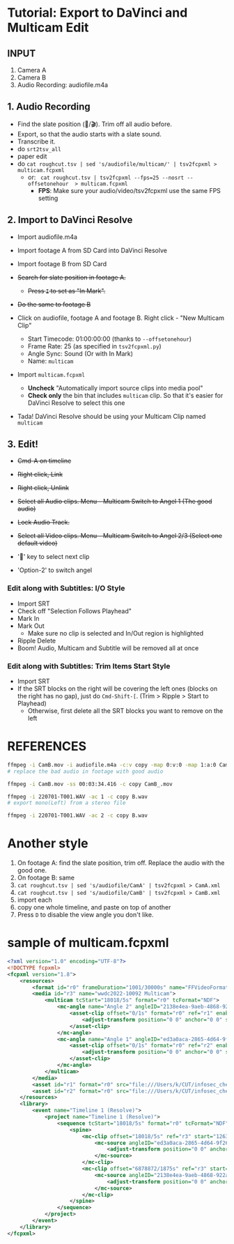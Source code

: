 # Tutorial: Export to DaVinci and Multicam Edit

## INPUT

 1. Camera A
 2. Camera B
 3. Audio Recording: audiofile.m4a

## 1. Audio Recording

 - Find the slate position (👏/🎬). Trim off all audio before. 
 - Export, so that the audio starts with a slate sound. 
 - Transcribe it.
 - do `srt2tsv_all`
 - paper edit
 - do `cat roughcut.tsv | sed 's/audiofile/multicam/' | tsv2fcpxml > multicam.fcpxml `
   - or: ` cat roughcut.tsv | tsv2fcpxml --fps=25 --nosrt --offsetonehour  > multicam.fcpxml`
	   - **FPS**: Make sure your audio/video/tsv2fcpxml use the same FPS setting

## 2. Import to DaVinci Resolve
 - Import audiofile.m4a
 - Import footage A from SD Card into DaVinci Resolve
 - Import footage B from SD Card 

 - ~~Search for slate position in footage A.~~
   - ~~Press `I` to set as "In Mark".~~
 - ~~Do the same to footage B~~

 - Click on audiofile, footage A and footage B. Right click - "New Multicam Clip"
   - Start Timecode: 01:00:00:00  (thanks to `--offsetonehour`)
   - Frame Rate: 25 (as specified in `tsv2fcpxml.py`)
   - Angle Sync: Sound (Or with In Mark)
   - Name: `multicam`

 - Import `multicam.fcpxml`
   - **Uncheck** "Automatically import source clips into media pool"
   - **Check only** the bin that includes `multicam` clip. So that it's easier for DaVinci Resolve to select this one
 - Tada! DaVinci Resolve should be using your Multicam Clip named `multicam`

## 3. Edit!

 - ~~Cmd-A on timeline~~
 - ~~Right click, Link~~
 - ~~Right click, Unlink~~
 - ~~Select all Audio clips. Menu - Multicam Switch to Angel 1 (The good audio)~~
 - ~~Lock Audio Track.~~
 - ~~Select all Video clips. Menu - Multicam Switch to Angel 2/3 (Select one default video)~~

 - '🔽' key to select next clip
 - 'Option-2' to switch angel

### Edit along with Subtitles: I/O Style 
 - Import SRT
 - Check off "Selection Follows Playhead"
 - Mark In
 - Mark Out
     - Make sure no clip is selected and In/Out region is highlighted
 - Ripple Delete
 - Boom! Audio, Multicam and Subtitle will be removed all at once

### Edit along with Subtitles: Trim Items Start Style
 - Import SRT
 - If the SRT blocks on the right will be covering the left ones (blocks on the right has no gap), just do `Cmd-Shift-[`. (Trim > Ripple > Start to Playhead)
   - Otherwise, first delete all the SRT blocks you want to remove on the left


# REFERENCES

```bash
ffmpeg -i CamB.mov -i audiofile.m4a -c:v copy -map 0:v:0 -map 1:a:0 CamB.mp4 
# replace the bad audio in footage with good audio

ffmpeg -i CamB.mov -ss 00:03:34.416 -c copy CamB_.mov

ffmpeg -i 220701-T001.WAV -ac 1 -c copy B.wav
# export mono(Left) from a stereo file

ffmpeg -i 220701-T001.WAV -ac 2 -c copy B.wav
```

# Another style

1. On footage A: find the slate position, trim off. Replace the audio with the good one.
1. On footage B: same
1. `cat roughcut.tsv | sed 's/audiofile/CamA' | tsv2fcpxml > CamA.xml`
1. `cat roughcut.tsv | sed 's/audiofile/CamB' | tsv2fcpxml > CamB.xml`
1. import each
1. copy one whole timeline, and paste on top of another
1. Press `D` to disable the view angle you don't like.

# sample of multicam.fcpxml

```xml
<?xml version="1.0" encoding="UTF-8"?>
<!DOCTYPE fcpxml>
<fcpxml version="1.8">
    <resources>
        <format id="r0" frameDuration="1001/30000s" name="FFVideoFormat1080p2997" width="1920" height="1080"/>
        <media id="r3" name="wwdc2022-10092 Multicam">
            <multicam tcStart="18018/5s" format="r0" tcFormat="NDF">
                <mc-angle name="Angle 2" angleID="2138e4ea-9aeb-4868-922a-11a9f9d072ec">
                    <asset-clip offset="0/1s" format="r0" ref="r1" enabled="1" start="0/1s" name="wwdc2022-10092.mp4" tcFormat="NDF" duration="60197137/30000s">
                        <adjust-transform position="0 0" anchor="0 0" scale="1 1"/>
                    </asset-clip>
                </mc-angle>
                <mc-angle name="Angle 1" angleID="ed3a0aca-2865-4d64-9f26-6be657578be7">
                    <asset-clip offset="0/1s" format="r0" ref="r2" enabled="1" start="0/1s" name="wwdc2022-10092的副本.mp4" tcFormat="NDF" duration="60197137/30000s">
                        <adjust-transform position="0 0" anchor="0 0" scale="1 1"/>
                    </asset-clip>
                </mc-angle>
            </multicam>
        </media>
        <asset id="r1" format="r0" src="file:///Users/k/CUT/infosec_cherrypick_tsvedl/WWDC_FIDO/wwdc2022-10092.mp4" hasVideo="1" start="0/1s" hasAudio="1" name="wwdc2022-10092.mp4" audioChannels="2" audioSources="1" duration="60197137/30000s"/>
        <asset id="r2" format="r0" src="file:///Users/k/CUT/infosec_cherrypick_tsvedl/WWDC_FIDO/wwdc2022-10092%E7%9A%84%E5%89%AF%E6%9C%AC.mp4" hasVideo="1" start="0/1s" hasAudio="1" name="wwdc2022-10092的副本.mp4" audioChannels="2" audioSources="1" duration="60197137/30000s"/>
    </resources>
    <library>
        <event name="Timeline 1 (Resolve)">
            <project name="Timeline 1 (Resolve)">
                <sequence tcStart="18018/5s" format="r0" tcFormat="NDF" duration="4637633/30000s">
                    <spine>
                        <mc-clip offset="18018/5s" ref="r3" start="126307181/30000s" name="wwdc2022-10092 Multicam" duration="122122/1875s">
                            <mc-source angleID="ed3a0aca-2865-4d64-9f26-6be657578be7" srcEnable="all">
                                <adjust-transform position="0 0" anchor="0 0" scale="1 1"/>
                            </mc-source>
                        </mc-clip>
                        <mc-clip offset="6878872/1875s" ref="r3" start="42753711/10000s" name="wwdc2022-10092 Multicam" duration="2683681/30000s">
                            <mc-source angleID="2138e4ea-9aeb-4868-922a-11a9f9d072ec" srcEnable="all">
                                <adjust-transform position="0 0" anchor="0 0" scale="1 1"/>
                            </mc-source>
                        </mc-clip>
                    </spine>
                </sequence>
            </project>
        </event>
    </library>
</fcpxml>
```
